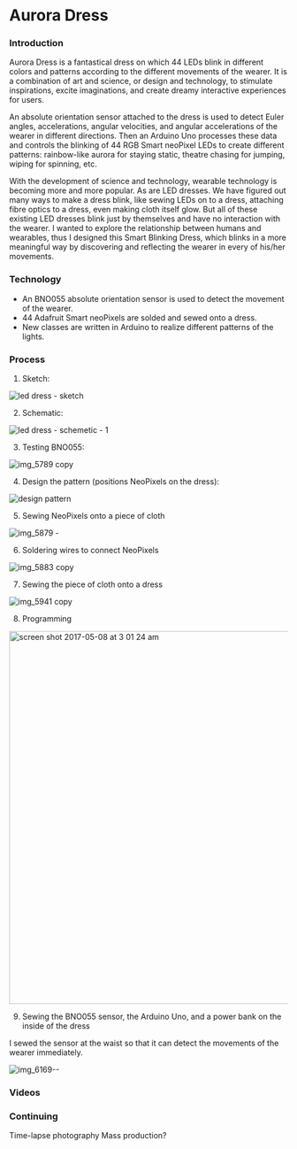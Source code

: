 # Aurora Dress

### Introduction

Aurora Dress is a fantastical dress on which 44 LEDs blink in different colors and patterns according to the different movements of the wearer. It is a combination of art and science, or design and technology, to stimulate inspirations, excite imaginations, and create dreamy interactive experiences for users.

An absolute orientation sensor attached to the dress is used to detect Euler angles, accelerations, angular velocities, and angular accelerations of the wearer in different directions. Then an Arduino Uno processes these data and controls the blinking of 44 RGB Smart neoPixel LEDs to create different patterns: rainbow-like aurora for staying static, theatre chasing for jumping, wiping for spinning, etc.

With the development of science and technology, wearable technology is becoming more and more popular. As are LED dresses. We have figured out many ways to make a dress blink, like sewing LEDs on to a dress, attaching fibre optics to a dress, even making cloth itself glow. But all of these existing LED dresses blink just by themselves and have no interaction with the wearer. I wanted to explore the relationship between humans and wearables, thus I designed this Smart Blinking Dress, which blinks in a more meaningful way by discovering and reflecting the wearer in every of his/her movements.


### Technology

- An BNO055 absolute orientation sensor is used to detect the movement of the wearer.
- 44 Adafruit Smart neoPixels are solded and sewed onto a dress. 
- New classes are written in Arduino to realize different patterns of the lights.

### Process

1. Sketch:

![led dress - sketch](https://cloud.githubusercontent.com/assets/23609156/23991460/b59e5536-09f6-11e7-823c-9412d0168fff.jpg)

2. Schematic:

![led dress - schemetic - 1](https://cloud.githubusercontent.com/assets/23609156/25797229/26a64536-3391-11e7-9e99-c477fc43e763.jpg)

3. Testing BNO055:

![img_5789 copy](https://cloud.githubusercontent.com/assets/23609156/25799101/9ea7a280-3398-11e7-963e-e156c27f9bc4.jpg)

4. Design the pattern (positions NeoPixels on the dress):

![design pattern](https://cloud.githubusercontent.com/assets/23609156/25799197/eb480b2a-3398-11e7-9431-abc9033c4cf9.jpg)

5. Sewing NeoPixels onto a piece of cloth

![img_5879 -](https://cloud.githubusercontent.com/assets/23609156/25799284/4fcbda40-3399-11e7-84ff-86fc7f6ce0de.jpg)

6. Soldering wires to connect NeoPixels

![img_5883 copy](https://cloud.githubusercontent.com/assets/23609156/25799305/5fb3fbcc-3399-11e7-87f8-2cb4d5101e5f.jpg)

7. Sewing the piece of cloth onto a dress

![img_5941 copy](https://cloud.githubusercontent.com/assets/23609156/25799349/855802b0-3399-11e7-90cf-d3854c064890.jpg)

8. Programming

<img width="674" alt="screen shot 2017-05-08 at 3 01 24 am" src="https://cloud.githubusercontent.com/assets/23609156/25799640/a97b024a-339a-11e7-8e0b-087eb5a086dc.png">

9. Sewing the BNO055 sensor, the Arduino Uno, and a power bank on the inside of the dress

I sewed the sensor at the waist so that it can detect the movements of the wearer immediately.  

![img_6169--](https://cloud.githubusercontent.com/assets/23609156/25799830/7e837396-339b-11e7-974b-2c309c25e4d5.jpg)

### Videos


### Continuing

Time-lapse photography
Mass production?
